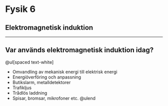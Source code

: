 # Fysik 6
## Elektromagnetisk induktion

---

## Var används elektromagnetisk induktion idag?
@ul[spaced text-white]
- Omvandling av mekanisk energi till elektrisk energi
- Energiöverföring och anpassning
- Butikslarm, metalldetektorer
- Trafikljus
- Trådlös laddning
- Spisar, bromsar, mikrofoner etc.
@ulend
